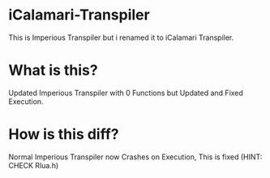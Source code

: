 # iCalamari-Transpiler

This is Imperious Transpiler but i renamed it to iCalamari Transpiler.

# What is this?

Updated Imperious Transpiler with 0 Functions but Updated and Fixed Execution.

# How is this diff?

Normal Imperious Transpiler now Crashes on Execution, This is fixed (HINT: CHECK Rlua.h)
